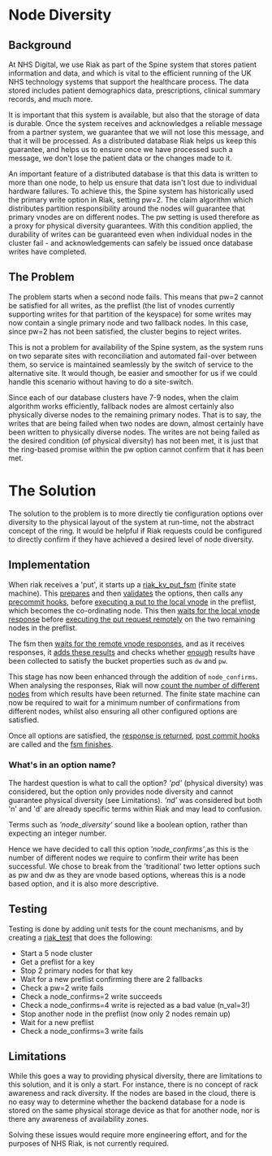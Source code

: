# Node Diversity
## Background

At NHS Digital, we use Riak as part of the Spine system that stores
patient information and data, and which is vital to the efficient
running of the UK NHS technology systems that support the healthcare
process. The data stored includes patient demographics data,
prescriptions, clinical summary records, and much more.

It is important that this system is available, but also that the
storage of data is durable.  Once the system receives and acknowledges
a reliable message from a partner system, we guarantee that we will
not lose this message, and that it will be processed.  As a
distributed database Riak helps us keep this guarantee, and helps us
to ensure once we have processed such a message, we don't lose the
patient data or the changes made to it.

An important feature of a distributed database is that this data is
written to more than one node, to help us ensure that data isn't lost
due to individual hardware failures. To achieve this, the Spine system
has historically used the primary write option in Riak, setting
pw=2. The claim algorithm which distributes partition responsibility
around the nodes will guarantee that primary vnodes are on different
nodes.  The pw setting is used therefore as a proxy for physical
diversity guarantees.  With this condition applied, the durability of
writes can be guaranteed even when individual nodes in the cluster
fail - and acknowledgements can safely be issued once database writes
have completed.

## The Problem

The problem starts when a second node fails. This means that pw=2
cannot be satisfied for all writes, as the preflist (the list of
vnodes currently supporting writes for that partition of the keyspace)
for some writes may now contain a single primary node and two fallback
nodes. In this case, since pw=2 has not been satisfied, the cluster
begins to reject writes.

This is not a problem for availability of the Spine system, as the
system runs on two separate sites with reconciliation and automated
fail-over between them, so service is maintained seamlessly by the
switch of service to the alternative site.  It would though, be easier
and smoother for us if we could handle this scenario without having to
do a site-switch.

Since each of our database clusters have 7-9 nodes, when the claim
algorithm works efficiently, fallback nodes are almost certainly also
physically diverse nodes to the remaining primary nodes.  That is to
say, the writes that are being failed when two nodes are down, almost
certainly have been written to physically diverse nodes.  The writes
are not being failed as the desired condition (of physical diversity)
has not been met, it is just that the ring-based promise within the pw
option cannot confirm that it has been met.

# The Solution

The solution to the problem is to more directly tie configuration
options over diversity to the physical layout of the system at
run-time, not the abstract concept of the ring.  It would be helpful
if Riak requests could be configured to directly confirm if they have
achieved a desired level of node diversity.

## Implementation

When riak receives a 'put', it starts up a
[riak_kv_put_fsm](https://github.com/nhs-riak/riak_kv/blob/6c6ce819af2b6f73476f44611212ad755c5a2833/src/riak_kv_put_fsm.erl)
(finite state machine). This
[prepares](https://github.com/nhs-riak/riak_kv/blob/6c6ce819af2b6f73476f44611212ad755c5a2833/src/riak_kv_put_fsm.erl#L277)
and then
[validates](https://github.com/nhs-riak/riak_kv/blob/6c6ce819af2b6f73476f44611212ad755c5a2833/src/riak_kv_put_fsm.erl#L386)
the options, then calls any
[precommit hooks](https://github.com/nhs-riak/riak_kv/blob/6c6ce819af2b6f73476f44611212ad755c5a2833/src/riak_kv_put_fsm.erl#L501),
before
[executing a put to the local vnode](https://github.com/nhs-riak/riak_kv/blob/6c6ce819af2b6f73476f44611212ad755c5a2833/src/riak_kv_put_fsm.erl#L542)
in the preflist, which becomes the co-ordinating node. This then
[waits for the local vnode response](https://github.com/nhs-riak/riak_kv/blob/6c6ce819af2b6f73476f44611212ad755c5a2833/src/riak_kv_put_fsm.erl#L564)
before
[executing the put request remotely](https://github.com/nhs-riak/riak_kv/blob/6c6ce819af2b6f73476f44611212ad755c5a2833/src/riak_kv_put_fsm.erl#L598)
on the two remaining nodes in the preflist.

The fsm then
[waits for the remote vnode responses](https://github.com/nhs-riak/riak_kv/blob/6c6ce819af2b6f73476f44611212ad755c5a2833/src/riak_kv_put_fsm.erl#L628),
and as it receives responses, it
[adds these results](https://github.com/nhs-riak/riak_kv/blob/6c6ce819af2b6f73476f44611212ad755c5a2833/src/riak_kv_put_core.erl#L88)
and checks whether
[enough](https://github.com/nhs-riak/riak_kv/blob/6c6ce819af2b6f73476f44611212ad755c5a2833/src/riak_kv_put_core.erl#L111)
results have been collected to satisfy the bucket properties such as
`dw` and `pw`.

This stage has now been enhanced through the addition of
`node_confirms`.  When analysing the responses, Riak will now
[count the number of different nodes](https://github.com/nhs-riak/riak_kv/blob/6c6ce819af2b6f73476f44611212ad755c5a2833/src/riak_kv_put_core.erl#L246)
from which results have been returned.  The finite state machine can
now be required to wait for a minimum number of confirmations from
different nodes, whilst also ensuring all other configured options are
satisfied.

Once all options are satisfied, the
[response is returned](https://github.com/nhs-riak/riak_kv/blob/6c6ce819af2b6f73476f44611212ad755c5a2833/src/riak_kv_put_fsm.erl#L766),
[post commit hooks](https://github.com/nhs-riak/riak_kv/blob/6c6ce819af2b6f73476f44611212ad755c5a2833/src/riak_kv_put_fsm.erl#L666)
are called and the
[fsm finishes](https://github.com/nhs-riak/riak_kv/blob/6c6ce819af2b6f73476f44611212ad755c5a2833/src/riak_kv_put_fsm.erl#L683).

### What's in an option name?

The hardest question is what to call the option? _'pd'_ (physical
diversity) was considered, but the option only provides node diversity
and cannot guarantee physical diversity (see Limitations). _'nd'_ was
considered but both 'n' and 'd' are already specific terms within Riak
and may lead to confusion.

Terms such as _'node_diversity'_ sound like a boolean option, rather
than expecting an integer number.

Hence we have decided to call this option _'node_confirms'_,as this is
the number of different nodes we require to confirm their write has
been successful. We chose to break from the 'traditional' two letter
options such as pw and dw as they are vnode based options, whereas
this is a node based option, and it is also more descriptive.

## Testing

Testing is done by adding unit tests for the count mechanisms, and by
creating a
[riak_test](https://github.com/ramensen/riak_test/blob/aa088b8931c7361a4e2956a4930126e9954f3b4e/tests/node_confirms_vs_pw.erl)
that does the following:

* Start a 5 node cluster
* Get a preflist for a key
* Stop 2 primary nodes for that key
* Wait for a new preflist confirming there are 2 fallbacks
* Check a pw=2 write fails
* Check a node_confirms=2 write succeeds
* Check a node_confirms=4 write is rejected as a bad value (n_val=3!)
* Stop another node in the preflist (now only 2 nodes remain up)
* Wait for a new preflist
* Check a node_confirms=3 write fails

## Limitations

While this goes a way to providing physical diversity, there are
limitations to this solution, and it is only a start. For instance,
there is no concept of rack awareness and rack diversity. If the nodes
are based in the cloud, there is no easy way to determine whether the
backend database for a node is stored on the same physical storage
device as that for another node, nor is there any awareness of
availability zones.

Solving these issues would require more engineering effort, and for
the purposes of NHS Riak, is not currently required.
